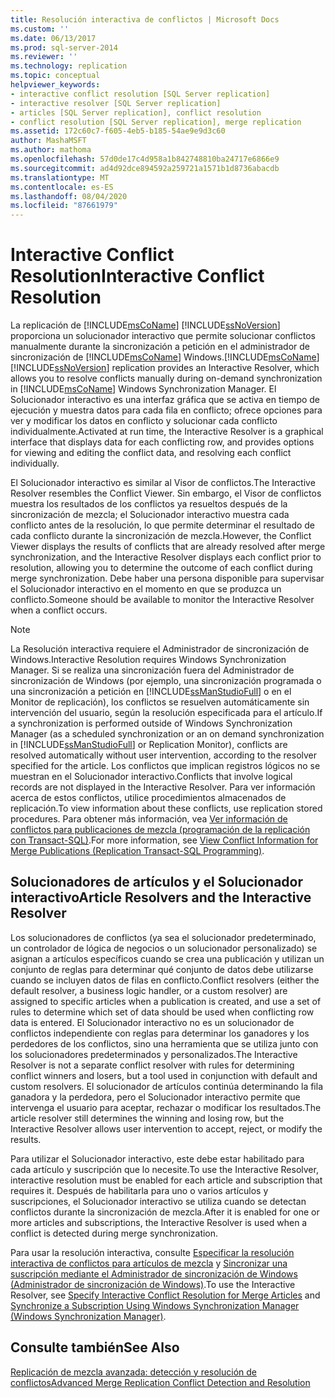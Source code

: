 ```yaml
---
title: Resolución interactiva de conflictos | Microsoft Docs
ms.custom: ''
ms.date: 06/13/2017
ms.prod: sql-server-2014
ms.reviewer: ''
ms.technology: replication
ms.topic: conceptual
helpviewer_keywords:
- interactive conflict resolution [SQL Server replication]
- interactive resolver [SQL Server replication]
- articles [SQL Server replication], conflict resolution
- conflict resolution [SQL Server replication], merge replication
ms.assetid: 172c60c7-f605-4eb5-b185-54ae9e9d3c60
author: MashaMSFT
ms.author: mathoma
ms.openlocfilehash: 57d0de17c4d958a1b842748810ba24717e6866e9
ms.sourcegitcommit: ad4d92dce894592a259721a1571b1d8736abacdb
ms.translationtype: MT
ms.contentlocale: es-ES
ms.lasthandoff: 08/04/2020
ms.locfileid: "87661979"
---
```

# <a name="interactive-conflict-resolution"></a><span data-ttu-id="e2d39-102">Interactive Conflict Resolution</span><span class="sxs-lookup"><span data-stu-id="e2d39-102">Interactive Conflict Resolution</span></span>
  <span data-ttu-id="e2d39-103">La replicación de [!INCLUDE[msCoName](../../../includes/msconame-md.md)] [!INCLUDE[ssNoVersion](../../../includes/ssnoversion-md.md)] proporciona un solucionador interactivo que permite solucionar conflictos manualmente durante la sincronización a petición en el administrador de sincronización de [!INCLUDE[msCoName](../../../includes/msconame-md.md)] Windows.</span><span class="sxs-lookup"><span data-stu-id="e2d39-103">[!INCLUDE[msCoName](../../../includes/msconame-md.md)] [!INCLUDE[ssNoVersion](../../../includes/ssnoversion-md.md)] replication provides an Interactive Resolver, which allows you to resolve conflicts manually during on-demand synchronization in [!INCLUDE[msCoName](../../../includes/msconame-md.md)] Windows Synchronization Manager.</span></span> <span data-ttu-id="e2d39-104">El Solucionador interactivo es una interfaz gráfica que se activa en tiempo de ejecución y muestra datos para cada fila en conflicto; ofrece opciones para ver y modificar los datos en conflicto y solucionar cada conflicto individualmente.</span><span class="sxs-lookup"><span data-stu-id="e2d39-104">Activated at run time, the Interactive Resolver is a graphical interface that displays data for each conflicting row, and provides options for viewing and editing the conflict data, and resolving each conflict individually.</span></span>  
  
 <span data-ttu-id="e2d39-105">El Solucionador interactivo es similar al Visor de conflictos.</span><span class="sxs-lookup"><span data-stu-id="e2d39-105">The Interactive Resolver resembles the Conflict Viewer.</span></span> <span data-ttu-id="e2d39-106">Sin embargo, el Visor de conflictos muestra los resultados de los conflictos ya resueltos después de la sincronización de mezcla; el Solucionador interactivo muestra cada conflicto antes de la resolución, lo que permite determinar el resultado de cada conflicto durante la sincronización de mezcla.</span><span class="sxs-lookup"><span data-stu-id="e2d39-106">However, the Conflict Viewer displays the results of conflicts that are already resolved after merge synchronization, and the Interactive Resolver displays each conflict prior to resolution, allowing you to determine the outcome of each conflict during merge synchronization.</span></span> <span data-ttu-id="e2d39-107">Debe haber una persona disponible para supervisar el Solucionador interactivo en el momento en que se produzca un conflicto.</span><span class="sxs-lookup"><span data-stu-id="e2d39-107">Someone should be available to monitor the Interactive Resolver when a conflict occurs.</span></span>  
  
> [!NOTE]  
>  <span data-ttu-id="e2d39-108">La Resolución interactiva requiere el Administrador de sincronización de Windows.</span><span class="sxs-lookup"><span data-stu-id="e2d39-108">Interactive Resolution requires Windows Synchronization Manager.</span></span> <span data-ttu-id="e2d39-109">Si se realiza una sincronización fuera del Administrador de sincronización de Windows (por ejemplo, una sincronización programada o una sincronización a petición en [!INCLUDE[ssManStudioFull](../../../includes/ssmanstudiofull-md.md)] o en el Monitor de replicación), los conflictos se resuelven automáticamente sin intervención del usuario, según la resolución especificada para el artículo.</span><span class="sxs-lookup"><span data-stu-id="e2d39-109">If a synchronization is performed outside of Windows Synchronization Manager (as a scheduled synchronization or an on demand synchronization in [!INCLUDE[ssManStudioFull](../../../includes/ssmanstudiofull-md.md)] or Replication Monitor), conflicts are resolved automatically without user intervention, according to the resolver specified for the article.</span></span> <span data-ttu-id="e2d39-110">Los conflictos que implican registros lógicos no se muestran en el Solucionador interactivo.</span><span class="sxs-lookup"><span data-stu-id="e2d39-110">Conflicts that involve logical records are not displayed in the Interactive Resolver.</span></span> <span data-ttu-id="e2d39-111">Para ver información acerca de estos conflictos, utilice procedimientos almacenados de replicación.</span><span class="sxs-lookup"><span data-stu-id="e2d39-111">To view information about these conflicts, use replication stored procedures.</span></span> <span data-ttu-id="e2d39-112">Para obtener más información, vea [Ver información de conflictos para publicaciones de mezcla &#40;programación de la replicación con Transact-SQL&#41;](../view-conflict-information-for-merge-publications.md).</span><span class="sxs-lookup"><span data-stu-id="e2d39-112">For more information, see [View Conflict Information for Merge Publications &#40;Replication Transact-SQL Programming&#41;](../view-conflict-information-for-merge-publications.md).</span></span>  
  
## <a name="article-resolvers-and-the-interactive-resolver"></a><span data-ttu-id="e2d39-113">Solucionadores de artículos y el Solucionador interactivo</span><span class="sxs-lookup"><span data-stu-id="e2d39-113">Article Resolvers and the Interactive Resolver</span></span>  
 <span data-ttu-id="e2d39-114">Los solucionadores de conflictos (ya sea el solucionador predeterminado, un controlador de lógica de negocios o un solucionador personalizado) se asignan a artículos específicos cuando se crea una publicación y utilizan un conjunto de reglas para determinar qué conjunto de datos debe utilizarse cuando se incluyen datos de filas en conflicto.</span><span class="sxs-lookup"><span data-stu-id="e2d39-114">Conflict resolvers (either the default resolver, a business logic handler, or a custom resolver) are assigned to specific articles when a publication is created, and use a set of rules to determine which set of data should be used when conflicting row data is entered.</span></span> <span data-ttu-id="e2d39-115">El Solucionador interactivo no es un solucionador de conflictos independiente con reglas para determinar los ganadores y los perdedores de los conflictos, sino una herramienta que se utiliza junto con los solucionadores predeterminados y personalizados.</span><span class="sxs-lookup"><span data-stu-id="e2d39-115">The Interactive Resolver is not a separate conflict resolver with rules for determining conflict winners and losers, but a tool used in conjunction with default and custom resolvers.</span></span> <span data-ttu-id="e2d39-116">El solucionador de artículos continúa determinando la fila ganadora y la perdedora, pero el Solucionador interactivo permite que intervenga el usuario para aceptar, rechazar o modificar los resultados.</span><span class="sxs-lookup"><span data-stu-id="e2d39-116">The article resolver still determines the winning and losing row, but the Interactive Resolver allows user intervention to accept, reject, or modify the results.</span></span>  
  
 <span data-ttu-id="e2d39-117">Para utilizar el Solucionador interactivo, este debe estar habilitado para cada artículo y suscripción que lo necesite.</span><span class="sxs-lookup"><span data-stu-id="e2d39-117">To use the Interactive Resolver, interactive resolution must be enabled for each article and subscription that requires it.</span></span> <span data-ttu-id="e2d39-118">Después de habilitarla para uno o varios artículos y suscripciones, el Solucionador interactivo se utiliza cuando se detectan conflictos durante la sincronización de mezcla.</span><span class="sxs-lookup"><span data-stu-id="e2d39-118">After it is enabled for one or more articles and subscriptions, the Interactive Resolver is used when a conflict is detected during merge synchronization.</span></span>  
  
 <span data-ttu-id="e2d39-119">Para usar la resolución interactiva, consulte [Especificar la resolución interactiva de conflictos para artículos de mezcla](..//publish/specify-merge-replication-properties.md#interactive-conflict-resolution) y [Sincronizar una suscripción mediante el Administrador de sincronización de Windows &#40;Administrador de sincronización de Windows&#41;](../synchronize-a-subscription-using-windows-synchronization-manager.md).</span><span class="sxs-lookup"><span data-stu-id="e2d39-119">To use the Interactive Resolver, see [Specify Interactive Conflict Resolution for Merge Articles](..//publish/specify-merge-replication-properties.md#interactive-conflict-resolution) and [Synchronize a Subscription Using Windows Synchronization Manager &#40;Windows Synchronization Manager&#41;](../synchronize-a-subscription-using-windows-synchronization-manager.md).</span></span>  
  
## <a name="see-also"></a><span data-ttu-id="e2d39-120">Consulte también</span><span class="sxs-lookup"><span data-stu-id="e2d39-120">See Also</span></span>  
 [<span data-ttu-id="e2d39-121">Replicación de mezcla avanzada: detección y resolución de conflictos</span><span class="sxs-lookup"><span data-stu-id="e2d39-121">Advanced Merge Replication Conflict Detection and Resolution</span></span>](advanced-merge-replication-conflict-detection-and-resolution.md)  
  
  
